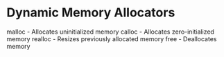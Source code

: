 # Dynamic Memory Allocators

malloc - Allocates uninitialized memory
calloc - Allocates zero-initialized memory
realloc - Resizes previously allocated memory
free - Deallocates memory
